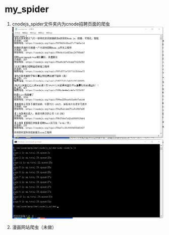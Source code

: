 # my_spider
1. cnodejs_spider文件夹内为cnode招聘页面的爬虫<br>
![image](https://github.com/dddxxxlll/my_spider/raw/master/demo_pic/1.png)<br>
![image](https://github.com/dddxxxlll/my_spider/raw/master/demo_pic/2.png)

2. 漫画网站爬虫（未做）
